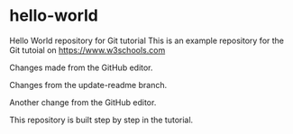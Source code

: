 # hello-world
Hello World repository for Git tutorial
This is an example repository for the Git tutoial on https://www.w3schools.com

Changes made from the GitHub editor.


Changes from the update-readme branch.

Another change from the GitHub editor.

This repository is built step by step in the tutorial.

